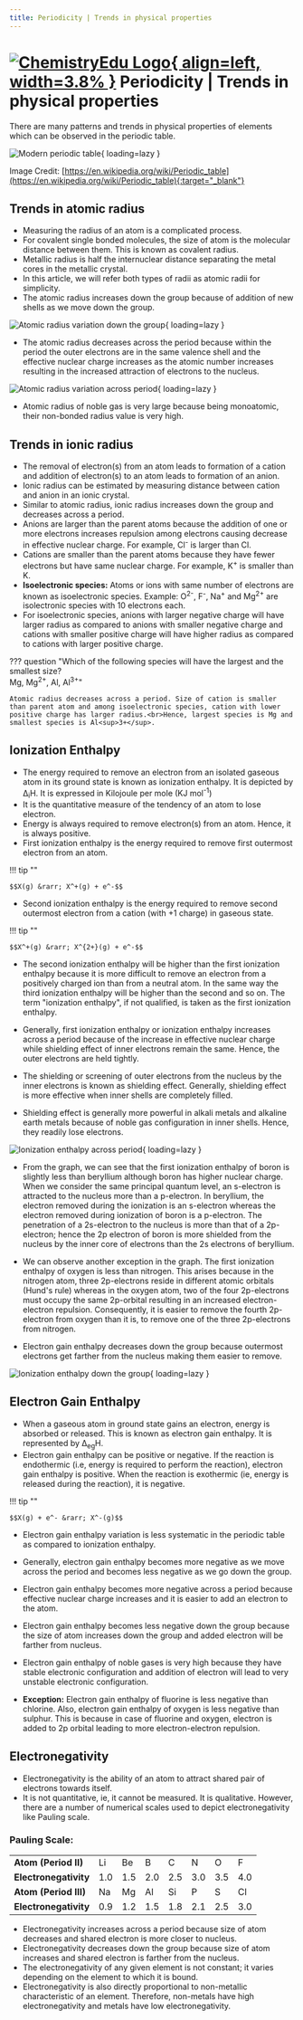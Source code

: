 ```yaml
---
title: Periodicity | Trends in physical properties
---
```


# [![ChemistryEdu Logo](../../images/favicon.svg){ align=left, width=3.8% }](../../index.md)  Periodicity | Trends in physical properties

There are many patterns and trends in physical properties of elements which can be observed in the periodic table.

![Modern periodic table](images/modern_periodic_table.png){ loading=lazy }

Image Credit: [https://en.wikipedia.org/wiki/Periodic_table](https://en.wikipedia.org/wiki/Periodic_table){:target="_blank"}

## Trends in atomic radius

* Measuring the radius of an atom is a complicated process.
* For covalent single bonded molecules, the size of atom is the molecular distance between them. This is known as covalent radius.
* Metallic radius is half the internuclear distance separating the metal cores in the metallic crystal.
* In this article, we will refer both types of radii as atomic radii for simplicity.
* The atomic radius increases down the group because of addition of new shells as we move down the group.

![Atomic radius variation down the group](images/atomic_radius2.png){ loading=lazy }

* The atomic radius decreases across the period because within the period the outer electrons are in the same valence shell and the effective nuclear charge increases as the atomic number increases resulting in the increased attraction of electrons to the nucleus.

![Atomic radius variation across period](images/atomic_radius1.png){ loading=lazy }

* Atomic radius of noble gas is very large because being monoatomic, their non-bonded radius value is very high.

## Trends in ionic radius

* The removal of electron(s) from an atom leads to formation of a cation and addition of electron(s) to an atom leads to formation of an anion.
* Ionic radius can be estimated by measuring distance between cation and anion in an ionic crystal.
* Similar to atomic radius, ionic radius increases down the group and decreases across a period.
* Anions are larger than the parent atoms because the addition of one or more electrons increases repulsion among electrons causing decrease in effective nuclear charge. For example, Cl<sup>-</sup> is larger than Cl.
* Cations are smaller than the parent atoms because they have fewer electrons but have same nuclear charge. For example, K<sup>+</sup> is smaller than K.
* **Isoelectronic species:** Atoms or ions with same number of electrons are known as isoelectronic species. Example: O<sup>2-</sup>, F<sup>-</sup>, Na<sup>+</sup> and Mg<sup>2+</sup> are isolectronic species with 10 electrons each.
* For isoelectronic species, anions with larger negative charge will have larger radius as compared to anions with smaller negative charge and cations with smaller positive charge will have higher radius as compared to cations with larger positive charge.

??? question "Which of the following species will have the largest and the smallest size?<br> Mg, Mg<sup>2+</sup>, Al, Al<sup>3+</sup>"

    Atomic radius decreases across a period. Size of cation is smaller than parent atom and among isoelectronic species, cation with lower positive charge has larger radius.<br>Hence, largest species is Mg and smallest species is Al<sup>3+</sup>.

## Ionization Enthalpy

* The energy required to remove an electron from an isolated gaseous atom in its ground state is known as ionization enthalpy. It is depicted by &Delta;<sub>i</sub>H. It is expressed in Kilojoule per mole (KJ mol<sup>-1</sup>)
* It is the quantitative measure of the tendency of an atom to lose electron.
* Energy is always required to remove electron(s) from an atom. Hence, it is always positive.
* First ionization enthalpy is the energy required to remove first outermost electron from an atom.

!!! tip ""

    $$X(g) &rarr; X^+(g) + e^-$$

* Second ionization enthalpy is the energy required to remove second outermost electron from a cation (with +1 charge) in gaseous state.

!!! tip ""

    $$X^+(g) &rarr; X^{2+}(g) + e^-$$

* The second ionization enthalpy will be higher than the first ionization enthalpy because it is more difficult to remove an electron from a positively charged ion than from a neutral atom. In the same way the third ionization enthalpy will be higher than the second and so on. The term "ionization enthalpy", if not qualified, is taken as the first ionization enthalpy.

* Generally, first ionization enthalpy or ionization enthalpy increases across a period because of the increase in effective nuclear charge while shielding effect of inner electrons remain the same. Hence, the outer electrons are held tightly.

* The shielding or screening of outer electrons from the nucleus by the inner electrons is known as shielding effect. Generally, shielding effect is more effective when inner shells are completely filled.

* Shielding effect is generally more powerful in alkali metals and alkaline earth metals because of noble gas configuration in inner shells. Hence, they readily lose electrons.

![Ionization enthalpy across period](images/ionization_enthalpy1.png){ loading=lazy }

* From the graph, we can see that the first ionization enthalpy of boron is slightly less than beryllium although boron has higher nuclear charge. When we consider the same principal quantum level, an s-electron is attracted to the nucleus
  more than a p-electron. In beryllium, the electron removed during the ionization is an s-electron whereas the electron removed during ionization of boron is a p-electron. The penetration of a 2s-electron to the nucleus is
  more than that of a 2p-electron; hence the 2p electron of boron is more shielded from the nucleus by the inner core of electrons than the 2s electrons of beryllium.

* We can observe another exception in the graph. The first ionization enthalpy of oxygen is less than nitrogen. This arises because in the nitrogen atom, three 2p-electrons reside in different atomic orbitals (Hund's rule) whereas
  in the oxygen atom, two of the four 2p-electrons must occupy the same 2p-orbital resulting in an increased electron-electron repulsion. Consequently, it is easier to remove the fourth 2p-electron from oxygen than it is, to remove
  one of the three 2p-electrons from nitrogen.

* Electron gain enthalpy decreases down the group because outermost electrons get farther from the nucleus making them easier to remove.

![Ionization enthalpy down the group](images/ionization_enthalpy2.png){ loading=lazy }

## Electron Gain Enthalpy

* When a gaseous atom in ground state gains an electron, energy is absorbed or released. This is known as electron gain enthalpy. It is represented by &Delta;<sub>eg</sub>H.
* Electron gain enthalpy can be positive or negative. If the reaction is endothermic (i.e, energy is required to perform the reaction), electron gain enthalpy is positive. When the reaction is exothermic (ie, energy is
  released during the reaction), it is negative.

!!! tip ""

    $$X(g) + e^- &rarr; X^-(g)$$

* Electron gain enthalpy variation is less systematic in the periodic table as compared to ionization enthalpy.
* Generally, electron gain enthalpy becomes more negative as we move across the period and becomes less negative as we go down the group.
* Electron gain enthalpy becomes more negative across a period because effective nuclear charge increases and it is easier to add an electron to the atom.
* Electron gain enthalpy becomes less negative down the group because the size of atom increases down the group and added electron will be farther from nucleus.
* Electron gain enthalpy of noble gases is very high because they have stable electronic configuration and addition of electron will lead to very unstable electronic configuration.

* **Exception:** Electron gain enthalpy of fluorine is less negative than chlorine. Also, electron gain enthalpy of oxygen is less negative than sulphur. This is because in case of fluorine and oxygen, electron
  is added to 2p orbital leading to more electron-electron repulsion.

## Electronegativity

* Electronegativity is the ability of an atom to attract shared pair of electrons towards itself.
* It is not quantitative, ie, it cannot be measured. It is qualitative. However, there are a number of numerical scales used to depict electronegativity like Pauling scale.

### Pauling Scale:

<table>
    <tbody>
        <tr>
            <td><strong>Atom (Period II)</strong></td>
            <td>Li</td>
            <td>Be</td>
            <td>B</td>
            <td>C</td>
            <td>N</td>
            <td>O</td>
            <td>F</td>
        </tr>
        <tr>
            <td><strong>Electronegativity</strong></td>
            <td>1.0</td>
            <td>1.5</td>
            <td>2.0</td>
            <td>2.5</td>
            <td>3.0</td>
            <td>3.5</td>
            <td>4.0</td>
        </tr>
        <tr>
            <td><strong>Atom (Period III)</strong></td>
            <td>Na</td>
            <td>Mg</td>
            <td>Al</td>
            <td>Si</td>
            <td>P</td>
            <td>S</td>
            <td>Cl</td>
        </tr>
        <tr>
            <td><strong>Electronegativity</strong></td>
            <td>0.9</td>
            <td>1.2</td>
            <td>1.5</td>
            <td>1.8</td>
            <td>2.1</td>
            <td>2.5</td>
            <td>3.0</td>
        </tr>
    </tbody>
</table>

* Electronegativity increases across a period because size of atom decreases and shared electron is more closer to nucleus.
* Electronegativity decreases down the group because size of atom increases and shared electron is farther from the nucleus.
* The electronegativity of any given element is not constant; it varies depending on the element to which it is bound.
* Electronegativity is also directly proportional to non-metallic characteristic of an element. Therefore, non-metals have high electronegativity and metals have low electronegativity.

